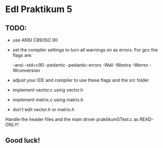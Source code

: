 # EdI  Praktikum 5

## TODO:

- use ANSI C89/ISO 90
- set the compiler settings to turn all
  warnings on as errors. For gcc the flags
  are:

  -ansi -std=c90 -pedantic -pedantic-errors -Wall -Wextra -Werror -Wconversion

- adjust your IDE and compiler to use these flags and
  the src folder
- implement vector.c using vector.h
- implement matrix.c using matrix.h
- don't edit vector.h or matrix.h

Handle the header files and the main driver
praktikum5Test.c as READ-ONLY!

## Good luck!